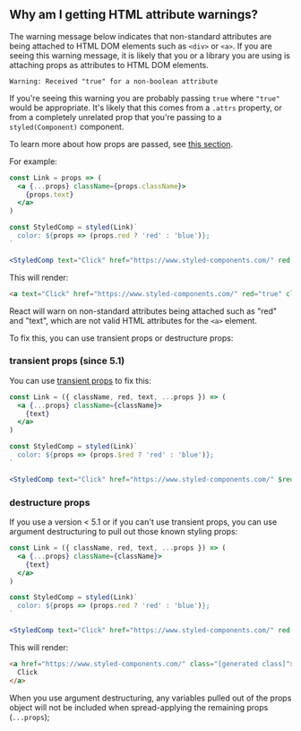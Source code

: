 ## Why am I getting HTML attribute warnings?

The warning message below indicates that non-standard attributes are being attached to
HTML DOM elements such as `<div>` or `<a>`. If you are seeing this warning message, it is likely that you or a library you are using is attaching props as attributes to HTML DOM elements.

```
Warning: Received "true" for a non-boolean attribute
```

If you're seeing this warning you are probably passing `true` where `"true"` would be appropriate. It's likely that this comes from a `.attrs` property, or from a completely unrelated prop that you're passing to a `styled(Component)` component.

To learn more about how props are passed, see [this section](/docs/basics#passed-props 'Passing Props to styled-components').

For example:

```jsx
const Link = props => (
  <a {...props} className={props.className}>
    {props.text}
  </a>
)

const StyledComp = styled(Link)`
  color: ${props => (props.red ? 'red' : 'blue')};
`

<StyledComp text="Click" href="https://www.styled-components.com/" red />
```

This will render:

```html
<a text="Click" href="https://www.styled-components.com/" red="true" class="[generated class]">Click</a>
```

React will warn on non-standard attributes being attached such as "red" and "text", which are not valid HTML attributes for the `<a>` element. 

To fix this, you can use transient props or destructure props:

### transient props (since 5.1)

You can use [transient props](https://styled-components.com/docs/api#transient-props) to fix this:


```jsx
const Link = ({ className, red, text, ...props }) => (
  <a {...props} className={className}>
    {text}
  </a>
)

const StyledComp = styled(Link)`
  color: ${props => (props.$red ? 'red' : 'blue')};
`

<StyledComp text="Click" href="https://www.styled-components.com/" $red />
```

### destructure props

If you use a version < 5.1 or if you can't use transient props, you can use argument destructuring to pull out those known styling props:

```jsx
const Link = ({ className, red, text, ...props }) => (
  <a {...props} className={className}>
    {text}
  </a>
)

const StyledComp = styled(Link)`
  color: ${props => (props.red ? 'red' : 'blue')};
`

<StyledComp text="Click" href="https://www.styled-components.com/" red />
```

This will render:

```html
<a href="https://www.styled-components.com/" class="[generated class]">
  Click
</a>
```

When you use argument destructuring, any variables pulled out of the props object will not be included when spread-applying the remaining props (`...props`);
